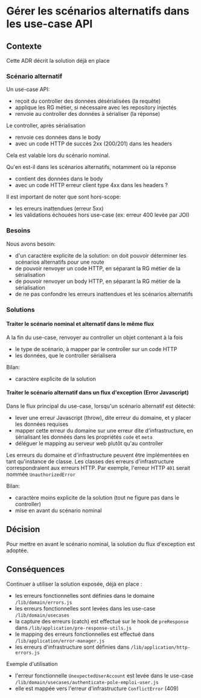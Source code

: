 # Gérer les scénarios alternatifs dans les use-case API


## Contexte
Cette ADR décrit la solution déjà en place

### Scénario alternatif
Un use-case API:
- reçoit du controller des données désérialisées (la requête)
- applique les RG métier, si nécessaire avec les repository injectés   
- renvoie au controller des données à sérialiser (la réponse)

Le controller, après sérialisation
- renvoie ces données dans le body
- avec un code HTTP de succès 2xx (200/201) dans les headers  

Cela est valable lors du scénario nominal. 

Qu'en est-il dans les scénarios alternatifs, notamment où la réponse 
- contient des données dans le body
- avec un code HTTP erreur client type 4xx dans les headers ?

Il est important de noter que sont hors-scope:
- les erreurs inattendues (erreur 5xx)
- les validations échouées hors use-case (ex: erreur 400 levée par JOI)

### Besoins

Nous avons besoin:
- d'un caractère explicite de la solution: on doit pouvoir déterminer les scénarios alternatifs pour une route
- de pouvoir renvoyer un code HTTP, en séparant la RG métier de la sérialisation 
- de pouvoir renvoyer un body HTTP, en séparant la RG métier de la sérialisation
- de ne pas confondre les erreurs inattendues et les scénarios alternatifs

### Solutions 

#### Traiter le scénario nominal et alternatif dans le même flux
A la fin du use-case, renvoyer au controller un objet contenant à la fois
- le type de scénario, à mapper par le controller sur un code HTTP 
- les données, que le controller sérialisera

Bilan: 
- caractère explicite de la solution

#### Traiter le scénario alternatif dans un flux d'exception (Error Javascript)
Dans le flux principal du use-case, lorsqu'un scénario alternatif est détecté:
- lever une erreur Javascript (throw), dite erreur du domaine, et y placer les données requises
- mapper cette erreur du domaine sur une erreur dite d'infrastructure, en sérialisant les données dans les propriétés `code` et `meta`
- déléguer le mapping au serveur web plutôt qu'au controller 

Les erreurs du domaine et d'infrastructure peuvent être implémentées en tant qu'instance de classe.
Les classes des erreurs d'infrastructure correspondraient aux erreurs HTTP.
Par exemple, l'erreur HTTP `401` serait nommée `UnauthorizedError` 

Bilan:
- caractère moins explicite de la solution (tout ne figure pas dans le controller)
- mise en avant du scénario nominal

## Décision
Pour mettre en avant le scénario nominal, la solution du flux d'exception est adoptée.

## Conséquences
Continuer à utiliser la solution exposée, déjà en place :
- les erreurs fonctionnelles sont définies dans le domaine `/lib/domain/errors.js`
- les erreurs fonctionnelles sont levées dans les use-case `/lib/domain/usecases`  
- la capture des erreurs (catch) est effectué sur le hook de `preResponse` dans `/lib/application/pre-response-utils.js`
- le mapping des erreurs fonctionnelles est effectué dans `/lib/application/error-manager.js`
- les erreurs d'infrastructure sont définies dans `/lib/application/http-errors.js`

Exemple d'utilisation 
- l'erreur fonctionnelle `UnexpectedUserAccount` est levée dans le use-case `/lib/domain/usecases/authenticate-pole-emploi-user.js`
- elle est mappée vers l'erreur d'infrastructure `ConflictError` (409)
